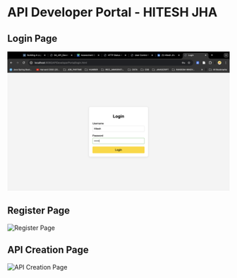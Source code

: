 # API Developer Portal  - HITESH JHA

## Login Page
![Login Page](https://github.com/HJHitesh/APIDeveloperPortal_J2EE/blob/master/src/main/webapp/WEB-INF/images/login1.png)

## Register Page
![Register Page](images/register_page.png)

## API Creation Page
![API Creation Page](images/api_creation_page.png)
